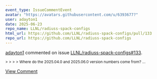 ```yaml
---
event_type: IssueCommentEvent
avatar: "https://avatars.githubusercontent.com/u/6393677?"
user: adayton1
date: 2025-06-23
repo_name: LLNL/radiuss-spack-configs
html_url: https://github.com/LLNL/radiuss-spack-configs/pull/133
repo_url: https://github.com/LLNL/radiuss-spack-configs
---
```


<a href='https://github.com/adayton1' target='_blank'>adayton1</a> commented on issue <a href='https://github.com/LLNL/radiuss-spack-configs/pull/133' target='_blank'>LLNL/radiuss-spack-configs#133</a>.

<small>> > > > Where do the 2025.04.0 and 2025.06.0 version numbers come from?...</small>

<a href='https://github.com/LLNL/radiuss-spack-configs/pull/133' target='_blank'>View Comment</a>
